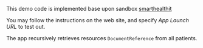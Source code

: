 This demo code is implemented base upon sandbox [smarthealthit](https://launch.smarthealthit.org/?auth_error=&fhir_version_1=r4&fhir_version_2=r4&iss=&launch_ehr=1&launch_url=https%3A%2F%2Fepic-2.jonascheng1.repl.co%2Flaunch.html&patient=aa0b29d0-6916-4fb7-85f0-6e42370dd5fa&prov_skip_auth=1&prov_skip_login=1&provider=e443ac58-8ece-4385-8d55-775c1b8f3a37&pt_skip_auth=1&public_key=&sb=&sde=&select_encounter=1&sim_ehr=0&token_lifetime=15&user_pt=)

You may follow the instructions on the web site, and specify *App Launch URL* to test out.

The app recursively retrieves resources `DocumentReference` from all patients.
